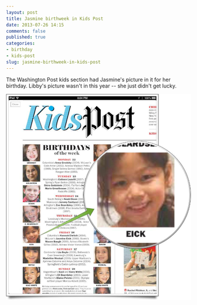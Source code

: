 ```yaml
---
layout: post
title: Jasmine birthweek in Kids Post
date: 2013-07-26 14:15
comments: false
published: true
categories:
- birthday
- kids-post
slug: jasmine-birthweek-in-kids-post
---
```

The Washington Post kids section had Jasmine's picture in it for her birthday.  Libby's picture wasn't in this year -- she just didn't get lucky.

![Jasmine in Kids Post](/assets/images/2013/2013-07-25/jasmine-birthday-kids-post-2013.jpg)
